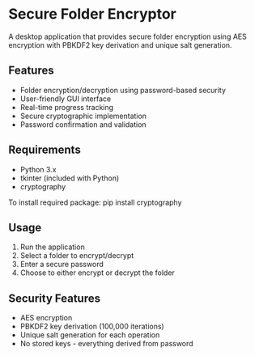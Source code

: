 # Secure Folder Encryptor

A desktop application that provides secure folder encryption using AES encryption with PBKDF2 key derivation and unique salt generation.

## Features
- Folder encryption/decryption using password-based security
- User-friendly GUI interface
- Real-time progress tracking
- Secure cryptographic implementation
- Password confirmation and validation

## Requirements
- Python 3.x
- tkinter (included with Python)
- cryptography

To install required package:
pip install cryptography

## Usage
1. Run the application
2. Select a folder to encrypt/decrypt
3. Enter a secure password
4. Choose to either encrypt or decrypt the folder

## Security Features
- AES encryption
- PBKDF2 key derivation (100,000 iterations)
- Unique salt generation for each operation
- No stored keys - everything derived from password